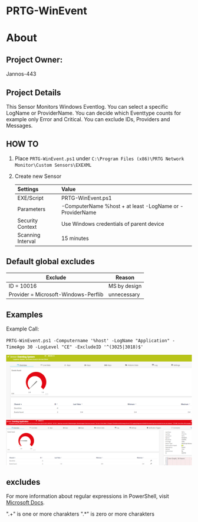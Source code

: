 # PRTG-WinEvent
# About

## Project Owner:

Jannos-443

## Project Details

This Sensor Monitors Windows Eventlog.
You can select a specific LogName or ProviderName.
You can decide which Eventtype counts for example only Error and Critical.
You can exclude IDs, Providers and Messages.

## HOW TO

1. Place `PRTG-WinEvent.ps1` under `C:\Program Files (x86)\PRTG Network Monitor\Custom Sensors\EXEXML`

2. Create new Sensor

   | Settings | Value |
   | --- | --- |
   | EXE/Script | PRTG-WinEvent.ps1 |
   | Parameters | -ComputerName %host + at least -LogName or -ProviderName |
   | Security Context | Use Windows credentials of parent device |
   | Scanning Interval | 15 minutes |

## Default global excludes

   | Exclude | Reason |
   | --- | --- |
   | ID = 10016 | MS by design |
   | Provider = Microsoft-Windows-Perflib | unnecessary |

## Examples
Example Call: 

`PRTG-WinEvent.ps1 -Computername '%host' -LogName "Application" -TimeAgo 30 -LogLevel "CE" -ExcludeID '^(3025|3018)$'`


![PRTG-WinEvent](media/ok.png)
![PRTG-WinEvent](media/error.png)

excludes
------------------

For more information about regular expressions in PowerShell, visit [Microsoft Docs](https://docs.microsoft.com/en-us/powershell/module/microsoft.powershell.core/about/about_regular_expressions).

".+" is one or more charakters
".*" is zero or more charakters

